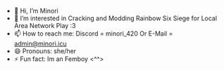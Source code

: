 - 👋 Hi, I’m Minori
- 👀 I’m interested in Cracking and Modding Rainbow Six Siege for Local Area Network Play :3
- 📫 How to reach me: Discord = minori_420 Or E-Mail = admin@minori.icu
- 😄 Pronouns: she/her
- ⚡ Fun fact: Im an Femboy <^^>

